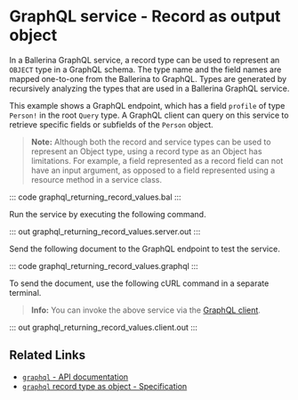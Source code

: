 # GraphQL service - Record as output object

In a Ballerina GraphQL service, a record type can be used to represent an `OBJECT` type in a GraphQL schema. The type name and the field names are mapped one-to-one from the Ballerina to GraphQL. Types are generated by recursively analyzing the types that are used in a Ballerina GraphQL service.

This example shows a GraphQL endpoint, which has a field `profile` of type `Person!` in the root `Query` type. A GraphQL client can query on this service to retrieve specific fields or subfields of the `Person` object.

>**Note:** Although both the record and service types can be used to represent an Object type, using a record type as an Object has limitations. For example, a field represented as a record field can not have an input argument, as opposed to a field represented using a resource method in a service class.

::: code graphql_returning_record_values.bal :::

Run the service by executing the following command.

::: out graphql_returning_record_values.server.out :::

Send the following document to the GraphQL endpoint to test the service.

::: code graphql_returning_record_values.graphql :::

To send the document, use the following cURL command in a separate terminal.

>**Info:** You can invoke the above service via the [GraphQL client](/learn/by-example/graphql-client/).

::: out graphql_returning_record_values.client.out :::

## Related Links
- [`graphql` - API documentation](https://lib.ballerina.io/ballerina/graphql/latest)
- [`graphql` record type as object - Specification](/spec/graphql/#421-record-type-as-object)

